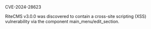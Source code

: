CVE-2024-28623

RiteCMS v3.0.0 was discovered to contain a cross-site scripting (XSS)
vulnerability via the component main_menu/edit_section.

